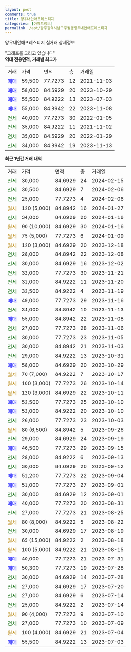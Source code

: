 ```yaml
---
layout: post
comments: true
title: 양우내안애프레스티지
categories: [아파트정보]
permalink: /apt/광주광역시남구주월동양우내안애프레스티지
---
```


양우내안애프레스티지 실거래 상세정보

<script type="text/javascript">
  google.charts.load('current', {'packages':['line', 'corechart']});
  google.charts.setOnLoadCallback(drawChart);

  function drawChart() {
    var data = new google.visualization.DataTable();
    data.addColumn('date', '거래일');
    data.addColumn('number', "매매");
    data.addColumn('number', "전세");
    data.addColumn('number', "전매");

    data.addRows([[new Date(Date.parse("2024-02-15")), null, 30000, null], [new Date(Date.parse("2024-02-06")), null, 30500, null], [new Date(Date.parse("2024-02-06")), null, 25000, null], [new Date(Date.parse("2024-01-27")), null, null, null], [new Date(Date.parse("2024-01-18")), null, 34000, null], [new Date(Date.parse("2024-01-16")), null, null, null], [new Date(Date.parse("2024-01-09")), null, null, null], [new Date(Date.parse("2023-12-18")), null, null, null], [new Date(Date.parse("2023-12-08")), null, 28000, null], [new Date(Date.parse("2023-12-02")), null, 30000, null], [new Date(Date.parse("2023-11-21")), null, 32000, null], [new Date(Date.parse("2023-11-20")), null, 31000, null], [new Date(Date.parse("2023-11-19")), null, 32500, null], [new Date(Date.parse("2023-11-16")), 49000, null, null], [new Date(Date.parse("2023-11-13")), null, 34000, null], [new Date(Date.parse("2023-11-08")), 55000, null, null], [new Date(Date.parse("2023-11-06")), null, 27000, null], [new Date(Date.parse("2023-11-05")), null, 30000, null], [new Date(Date.parse("2023-11-03")), null, 30000, null], [new Date(Date.parse("2023-10-31")), null, 29000, null], [new Date(Date.parse("2023-10-29")), 58000, null, null], [new Date(Date.parse("2023-10-17")), null, null, null], [new Date(Date.parse("2023-10-14")), null, null, null], [new Date(Date.parse("2023-10-11")), null, null, null], [new Date(Date.parse("2023-10-10")), 52500, null, null], [new Date(Date.parse("2023-10-10")), 52000, null, null], [new Date(Date.parse("2023-10-03")), null, 26000, null], [new Date(Date.parse("2023-09-26")), null, null, null], [new Date(Date.parse("2023-09-19")), null, 29000, null], [new Date(Date.parse("2023-09-15")), 46500, null, null], [new Date(Date.parse("2023-09-13")), null, 28000, null], [new Date(Date.parse("2023-09-12")), null, 30000, null], [new Date(Date.parse("2023-09-04")), 51200, null, null], [new Date(Date.parse("2023-09-01")), 51000, null, null], [new Date(Date.parse("2023-09-01")), null, 30000, null], [new Date(Date.parse("2023-08-31")), 40000, null, null], [new Date(Date.parse("2023-08-25")), null, 27000, null], [new Date(Date.parse("2023-08-22")), null, null, null], [new Date(Date.parse("2023-08-19")), null, 30000, null], [new Date(Date.parse("2023-08-18")), null, null, null], [new Date(Date.parse("2023-08-15")), null, null, null], [new Date(Date.parse("2023-07-31")), 40000, null, null], [new Date(Date.parse("2023-07-28")), 50300, null, null], [new Date(Date.parse("2023-07-28")), null, 30000, null], [new Date(Date.parse("2023-07-20")), null, 27000, null], [new Date(Date.parse("2023-07-14")), null, 27000, null], [new Date(Date.parse("2023-07-14")), null, 25000, null], [new Date(Date.parse("2023-07-10")), null, null, null], [new Date(Date.parse("2023-07-09")), null, 27000, null], [new Date(Date.parse("2023-07-04")), null, null, null], [new Date(Date.parse("2023-07-03")), 55500, null, null]]);

    var options = {
      hAxis: {
        format: 'yyyy/MM/dd'
      },    
      lineWidth: 0,
      pointsVisible: true,    
      title: '최근 1년간 유형별 실거래가 분포',
      legend: { position: 'bottom' }
    };

    var formatter = new google.visualization.NumberFormat({pattern:'###,###'} );
    formatter.format(data, 1);
    formatter.format(data, 2);
    
    setTimeout(function() {
        var chart = new google.visualization.LineChart(document.getElementById('columnchart_material'));
        chart.draw(data, (options));
        document.getElementById('loading').style.display = 'none';
    }, 200);
  }
</script>


<div id="loading" style="z-index:20; display: block; margin-left: 0px">"그래프를 그리고 있습니다"</div>
<div id="columnchart_material" style="width: 95%; margin-left: 0px; display: block"></div>
<!-- contents start -->
<b>역대 전용면적, 거래별 최고가</b>
<table class="sortable">
    <tr>
      <td>거래</td>
      <td>가격</td>
      <td>면적</td>
      <td>층</td>
      <td>거래일</td>
    </tr>
        <tr>
          <td><a style="color: blue">매매</a></td>
          <td>59,500</td>
          <td>77.7273</td>
          <td>12</td>
          <td>2021-11-03</td>
        </tr>            <tr>
          <td><a style="color: blue">매매</a></td>
          <td>58,000</td>
          <td>84.6929</td>
          <td>20</td>
          <td>2023-10-29</td>
        </tr>            <tr>
          <td><a style="color: blue">매매</a></td>
          <td>55,500</td>
          <td>84.9222</td>
          <td>13</td>
          <td>2023-07-03</td>
        </tr>            <tr>
          <td><a style="color: blue">매매</a></td>
          <td>55,000</td>
          <td>84.8942</td>
          <td>22</td>
          <td>2023-11-08</td>
        </tr>        
        <tr>
              <td><a style="color: darkgreen">전세</a></td>
              <td>40,000</td>
              <td>77.7273</td>
              <td>30</td>
              <td>2022-01-05</td>
            </tr>            <tr>
              <td><a style="color: darkgreen">전세</a></td>
              <td>35,000</td>
              <td>84.9222</td>
              <td>11</td>
              <td>2021-11-02</td>
            </tr>            <tr>
              <td><a style="color: darkgreen">전세</a></td>
              <td>35,000</td>
              <td>84.6929</td>
              <td>20</td>
              <td>2022-01-29</td>
            </tr>            <tr>
              <td><a style="color: darkgreen">전세</a></td>
              <td>34,000</td>
              <td>84.8942</td>
              <td>19</td>
              <td>2023-11-13</td>
            </tr>        
    
</table>

<b>최근 1년간 거래 내역</b>

<table class="sortable">
    <tr>
      <td>거래</td>
      <td>가격</td>
      <td>면적</td>
      <td>층</td>
      <td>거래일</td>
    </tr>
    <tr>
      <td><a style="color: darkgreen">전세</a></td>
      <td>30,000</td>
      <td>84.6929</td>
      <td>24</td>
      <td>2024-02-15</td>
    </tr>          <tr>
      <td><a style="color: darkgreen">전세</a></td>
      <td>30,500</td>
      <td>84.6929</td>
      <td>7</td>
      <td>2024-02-06</td>
    </tr>          <tr>
      <td><a style="color: darkgreen">전세</a></td>
      <td>25,000</td>
      <td>77.7273</td>
      <td>4</td>
      <td>2024-02-06</td>
    </tr>          <tr>
      <td><a style="color: darkgoldenrod">월세</a></td>
      <td>120 (5,000)</td>
      <td>84.8942</td>
      <td>16</td>
      <td>2024-01-27</td>
    </tr>          <tr>
      <td><a style="color: darkgreen">전세</a></td>
      <td>34,000</td>
      <td>84.6929</td>
      <td>20</td>
      <td>2024-01-18</td>
    </tr>          <tr>
      <td><a style="color: darkgoldenrod">월세</a></td>
      <td>90 (10,000)</td>
      <td>84.6929</td>
      <td>30</td>
      <td>2024-01-16</td>
    </tr>          <tr>
      <td><a style="color: darkgoldenrod">월세</a></td>
      <td>75 (5,000)</td>
      <td>77.7273</td>
      <td>6</td>
      <td>2024-01-09</td>
    </tr>          <tr>
      <td><a style="color: darkgoldenrod">월세</a></td>
      <td>120 (3,000)</td>
      <td>84.6929</td>
      <td>20</td>
      <td>2023-12-18</td>
    </tr>          <tr>
      <td><a style="color: darkgreen">전세</a></td>
      <td>28,000</td>
      <td>84.8942</td>
      <td>22</td>
      <td>2023-12-08</td>
    </tr>          <tr>
      <td><a style="color: darkgreen">전세</a></td>
      <td>30,000</td>
      <td>84.6929</td>
      <td>16</td>
      <td>2023-12-02</td>
    </tr>          <tr>
      <td><a style="color: darkgreen">전세</a></td>
      <td>32,000</td>
      <td>77.7273</td>
      <td>30</td>
      <td>2023-11-21</td>
    </tr>          <tr>
      <td><a style="color: darkgreen">전세</a></td>
      <td>31,000</td>
      <td>84.9222</td>
      <td>11</td>
      <td>2023-11-20</td>
    </tr>          <tr>
      <td><a style="color: darkgreen">전세</a></td>
      <td>32,500</td>
      <td>84.9222</td>
      <td>4</td>
      <td>2023-11-19</td>
    </tr>          <tr>
      <td><a style="color: blue">매매</a></td>
      <td>49,000</td>
      <td>77.7273</td>
      <td>29</td>
      <td>2023-11-16</td>
    </tr>          <tr>
      <td><a style="color: darkgreen">전세</a></td>
      <td>34,000</td>
      <td>84.8942</td>
      <td>19</td>
      <td>2023-11-13</td>
    </tr>          <tr>
      <td><a style="color: blue">매매</a></td>
      <td>55,000</td>
      <td>84.8942</td>
      <td>22</td>
      <td>2023-11-08</td>
    </tr>          <tr>
      <td><a style="color: darkgreen">전세</a></td>
      <td>27,000</td>
      <td>77.7273</td>
      <td>28</td>
      <td>2023-11-06</td>
    </tr>          <tr>
      <td><a style="color: darkgreen">전세</a></td>
      <td>30,000</td>
      <td>77.7273</td>
      <td>23</td>
      <td>2023-11-05</td>
    </tr>          <tr>
      <td><a style="color: darkgreen">전세</a></td>
      <td>30,000</td>
      <td>84.8942</td>
      <td>21</td>
      <td>2023-11-03</td>
    </tr>          <tr>
      <td><a style="color: darkgreen">전세</a></td>
      <td>29,000</td>
      <td>84.9222</td>
      <td>13</td>
      <td>2023-10-31</td>
    </tr>          <tr>
      <td><a style="color: blue">매매</a></td>
      <td>58,000</td>
      <td>84.6929</td>
      <td>20</td>
      <td>2023-10-29</td>
    </tr>          <tr>
      <td><a style="color: darkgoldenrod">월세</a></td>
      <td>70 (7,000)</td>
      <td>84.9222</td>
      <td>7</td>
      <td>2023-10-17</td>
    </tr>          <tr>
      <td><a style="color: darkgoldenrod">월세</a></td>
      <td>100 (3,000)</td>
      <td>77.7273</td>
      <td>26</td>
      <td>2023-10-14</td>
    </tr>          <tr>
      <td><a style="color: darkgoldenrod">월세</a></td>
      <td>120 (3,000)</td>
      <td>84.6929</td>
      <td>22</td>
      <td>2023-10-11</td>
    </tr>          <tr>
      <td><a style="color: blue">매매</a></td>
      <td>52,500</td>
      <td>77.7273</td>
      <td>25</td>
      <td>2023-10-10</td>
    </tr>          <tr>
      <td><a style="color: blue">매매</a></td>
      <td>52,000</td>
      <td>84.9222</td>
      <td>20</td>
      <td>2023-10-10</td>
    </tr>          <tr>
      <td><a style="color: darkgreen">전세</a></td>
      <td>26,000</td>
      <td>77.7273</td>
      <td>23</td>
      <td>2023-10-03</td>
    </tr>          <tr>
      <td><a style="color: darkgoldenrod">월세</a></td>
      <td>80 (6,500)</td>
      <td>84.8942</td>
      <td>5</td>
      <td>2023-09-26</td>
    </tr>          <tr>
      <td><a style="color: darkgreen">전세</a></td>
      <td>29,000</td>
      <td>84.6929</td>
      <td>24</td>
      <td>2023-09-19</td>
    </tr>          <tr>
      <td><a style="color: blue">매매</a></td>
      <td>46,500</td>
      <td>77.7273</td>
      <td>29</td>
      <td>2023-09-15</td>
    </tr>          <tr>
      <td><a style="color: darkgreen">전세</a></td>
      <td>28,000</td>
      <td>84.9222</td>
      <td>6</td>
      <td>2023-09-13</td>
    </tr>          <tr>
      <td><a style="color: darkgreen">전세</a></td>
      <td>30,000</td>
      <td>84.6929</td>
      <td>26</td>
      <td>2023-09-12</td>
    </tr>          <tr>
      <td><a style="color: blue">매매</a></td>
      <td>51,200</td>
      <td>77.7273</td>
      <td>22</td>
      <td>2023-09-04</td>
    </tr>          <tr>
      <td><a style="color: blue">매매</a></td>
      <td>51,000</td>
      <td>77.7273</td>
      <td>27</td>
      <td>2023-09-01</td>
    </tr>          <tr>
      <td><a style="color: darkgreen">전세</a></td>
      <td>30,000</td>
      <td>84.6929</td>
      <td>12</td>
      <td>2023-09-01</td>
    </tr>          <tr>
      <td><a style="color: blue">매매</a></td>
      <td>40,000</td>
      <td>77.7273</td>
      <td>20</td>
      <td>2023-08-31</td>
    </tr>          <tr>
      <td><a style="color: darkgreen">전세</a></td>
      <td>27,000</td>
      <td>77.7273</td>
      <td>21</td>
      <td>2023-08-25</td>
    </tr>          <tr>
      <td><a style="color: darkgoldenrod">월세</a></td>
      <td>80 (8,000)</td>
      <td>84.9222</td>
      <td>5</td>
      <td>2023-08-22</td>
    </tr>          <tr>
      <td><a style="color: darkgreen">전세</a></td>
      <td>30,000</td>
      <td>84.6929</td>
      <td>17</td>
      <td>2023-08-19</td>
    </tr>          <tr>
      <td><a style="color: darkgoldenrod">월세</a></td>
      <td>65 (15,000)</td>
      <td>84.9222</td>
      <td>2</td>
      <td>2023-08-18</td>
    </tr>          <tr>
      <td><a style="color: darkgoldenrod">월세</a></td>
      <td>100 (5,000)</td>
      <td>84.9222</td>
      <td>21</td>
      <td>2023-08-15</td>
    </tr>          <tr>
      <td><a style="color: blue">매매</a></td>
      <td>40,000</td>
      <td>77.7273</td>
      <td>21</td>
      <td>2023-07-31</td>
    </tr>          <tr>
      <td><a style="color: blue">매매</a></td>
      <td>50,300</td>
      <td>77.7273</td>
      <td>19</td>
      <td>2023-07-28</td>
    </tr>          <tr>
      <td><a style="color: darkgreen">전세</a></td>
      <td>30,000</td>
      <td>84.6929</td>
      <td>14</td>
      <td>2023-07-28</td>
    </tr>          <tr>
      <td><a style="color: darkgreen">전세</a></td>
      <td>27,000</td>
      <td>84.6929</td>
      <td>17</td>
      <td>2023-07-20</td>
    </tr>          <tr>
      <td><a style="color: darkgreen">전세</a></td>
      <td>27,000</td>
      <td>84.6929</td>
      <td>6</td>
      <td>2023-07-14</td>
    </tr>          <tr>
      <td><a style="color: darkgreen">전세</a></td>
      <td>25,000</td>
      <td>84.9222</td>
      <td>2</td>
      <td>2023-07-14</td>
    </tr>          <tr>
      <td><a style="color: darkgoldenrod">월세</a></td>
      <td>90 (4,000)</td>
      <td>77.7273</td>
      <td>9</td>
      <td>2023-07-10</td>
    </tr>          <tr>
      <td><a style="color: darkgreen">전세</a></td>
      <td>27,000</td>
      <td>77.7273</td>
      <td>10</td>
      <td>2023-07-09</td>
    </tr>          <tr>
      <td><a style="color: darkgoldenrod">월세</a></td>
      <td>100 (4,000)</td>
      <td>84.6929</td>
      <td>21</td>
      <td>2023-07-04</td>
    </tr>          <tr>
      <td><a style="color: blue">매매</a></td>
      <td>55,500</td>
      <td>84.9222</td>
      <td>13</td>
      <td>2023-07-03</td>
    </tr>      </table>
<!-- contents end -->    

